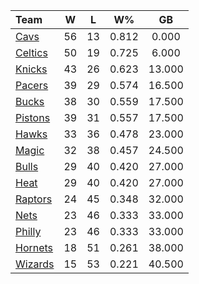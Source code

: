 | Team                            |  W  |  L  |  W%   |   GB   |
|:--------------------------------|:---:|:---:|:-----:|:------:|
| [Cavs](/r/clevelandcavs)        | 56  | 13  | 0.812 | 0.000  |
| [Celtics](/r/bostonceltics)     | 50  | 19  | 0.725 | 6.000  |
| [Knicks](/r/NYKnicks)           | 43  | 26  | 0.623 | 13.000 |
| [Pacers](/r/pacers)             | 39  | 29  | 0.574 | 16.500 |
| [Bucks](/r/MkeBucks)            | 38  | 30  | 0.559 | 17.500 |
| [Pistons](/r/DetroitPistons)    | 39  | 31  | 0.557 | 17.500 |
| [Hawks](/r/AtlantaHawks)        | 33  | 36  | 0.478 | 23.000 |
| [Magic](/r/OrlandoMagic)        | 32  | 38  | 0.457 | 24.500 |
| [Bulls](/r/chicagobulls)        | 29  | 40  | 0.420 | 27.000 |
| [Heat](/r/heat)                 | 29  | 40  | 0.420 | 27.000 |
| [Raptors](/r/torontoraptors)    | 24  | 45  | 0.348 | 32.000 |
| [Nets](/r/GoNets)               | 23  | 46  | 0.333 | 33.000 |
| [Philly](/r/sixers)             | 23  | 46  | 0.333 | 33.000 |
| [Hornets](/r/CharlotteHornets)  | 18  | 51  | 0.261 | 38.000 |
| [Wizards](/r/washingtonwizards) | 15  | 53  | 0.221 | 40.500 |